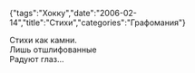 {"tags":"Хокку","date":"2006-02-14","title":"Стихи","categories":"Графомания"}

Стихи как камни.  
Лишь отшлифованные  
Радуют глаз...
